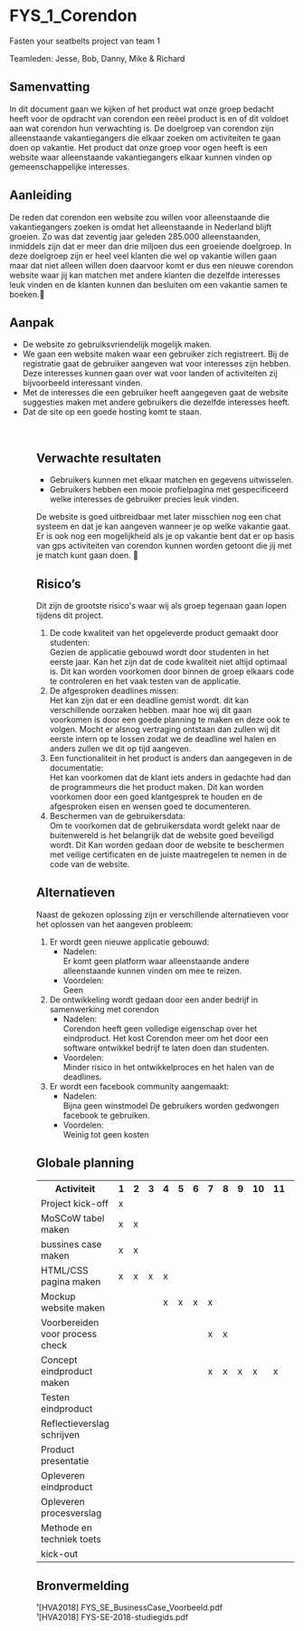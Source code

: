 # FYS_1_Corendon

Fasten your seatbelts project van team 1

Teamleden:
Jesse, Bob, Danny, Mike & Richard


## Samenvatting
In dit document gaan we kijken of het product wat onze groep bedacht heeft voor de opdracht van corendon een reëel product is en of dit voldoet aan wat corendon hun verwachting is. De doelgroep van corendon zijn alleenstaande vakantiegangers die elkaar zoeken om activiteiten te gaan doen op vakantie. Het product dat onze groep voor ogen heeft is een website waar alleenstaande vakantiegangers elkaar kunnen vinden op gemeenschappelijke interesses.

## Aanleiding
De reden dat corendon een website zou willen voor alleenstaande die vakantiegangers zoeken is omdat het alleenstaande in Nederland blijft groeien. Zo was dat zeventig jaar geleden 285.000 alleenstaanden, inmiddels zijn dat er meer dan drie miljoen dus een groeiende doelgroep. In deze doelgroep zijn er heel veel klanten die wel op vakantie willen gaan maar dat niet alleen willen doen daarvoor komt er dus een nieuwe corendon website waar jij kan matchen met andere klanten die dezelfde interesses leuk vinden en de klanten kunnen dan besluiten om een vakantie samen te boeken.

## Aanpak
<ul>
<li>De website zo gebruiksvriendelijk mogelijk maken.</li>
<li>We gaan een website maken waar een gebruiker zich registreert. Bij de registratie gaat de gebruiker aangeven wat voor interesses zijn hebben. Deze interesses kunnen gaan over wat voor landen of activiteiten zij bijvoorbeeld interessant vinden.</li>
<li>Met de interesses die een gebruiker heeft aangegeven gaat de website suggesties maken met andere gebruikers die dezelfde interesses heeft.</li>
<li>Dat de site op een goede hosting komt te staan.</li>
<ul><br>

## Verwachte resultaten
<ul>
<li>Gebruikers kunnen met elkaar matchen en gegevens uitwisselen.</li>
<li>Gebruikers hebben een mooie profielpagina met gespecificeerd welke interesses de gebruiker precies leuk vinden.</li>
</ul>

De website is goed uitbreidbaar met later misschien nog een chat systeem en dat je kan aangeven wanneer je op welke vakantie gaat. Er is ook nog een mogelijkheid als je op vakantie bent dat er op basis van gps activiteiten van corendon kunnen worden getoont die jij met je match kunt gaan doen.

## Risico’s
Dit zijn de grootste risico's waar wij als groep tegenaan gaan lopen tijdens dit project.
<ol>
<li>De code kwaliteit van het opgeleverde product gemaakt door studenten:</li>		
Gezien de applicatie gebouwd wordt door studenten in het eerste jaar. Kan het zijn dat de code kwaliteit niet altijd optimaal is. Dit kan worden voorkomen door binnen de groep elkaars code te controleren en het vaak testen van de applicatie.
<li>De afgesproken deadlines missen:</li>
Het kan zijn dat er een deadline gemist wordt. dit kan verschillende oorzaken hebben. maar hoe wij dit gaan voorkomen is door een goede planning te maken en deze ook te volgen. Mocht er alsnog vertraging ontstaan dan zullen wij dit eerste intern op te lossen zodat we de deadline wel halen en anders zullen we dit op tijd aangeven.
<li>Een functionaliteit in het product is anders dan aangegeven in de documentatie:</li>
Het kan voorkomen dat de klant iets anders in gedachte had dan de programmeurs die het product maken. Dit kan worden voorkomen door een goed klantgesprek te houden en de afgesproken eisen en wensen goed te documenteren.
<li>Beschermen van de gebruikersdata:</li>
Om te voorkomen dat de gebruikersdata wordt gelekt naar de buitenwereld is het belangrijk dat de website goed beveiligd wordt. Dit Kan worden gedaan door de website te beschermen met veilige certificaten en de juiste maatregelen te nemen in de code van de website.
</ol>

## Alternatieven
Naast de gekozen oplossing zijn er verschillende alternatieven voor het oplossen van het aangeven probleem:

<ol>
    <li>
        Er wordt geen nieuwe applicatie gebouwd:
        <ul>
            <li>Nadelen:</li>
                    Er komt geen platform waar alleenstaande andere alleenstaande kunnen vinden om mee te reizen.
            <li>Voordelen:</li>
                Geen
        </ul>
    </li>
    <li>
        De ontwikkeling wordt gedaan door een ander bedrijf in samenwerking met corendon
        <ul>
            <li>Nadelen:</li>
                Corendon heeft geen volledige eigenschap over het eindproduct.
                Het kost Corendon meer om het door een software ontwikkel bedrijf te laten doen dan studenten.
            <li>Voordelen:</li>
                Minder risico in het ontwikkelproces en het halen van de deadlines.
        </ul>
    </li>
    <li>
        Er wordt een facebook community aangemaakt:
        <ul>
            <li>Nadelen:</li>
                Bijna geen winstmodel
                De gebruikers worden gedwongen facebook te gebruiken.
            <li>Voordelen:</li>
                Weinig tot geen kosten
        </ul>
    </li>
</ol>

## Globale planning

<table>
            <tr>
                <th>Activiteit</th>
                <th>1</th>
                <th>2</th>
                <th>3</th>
                <th>4</th>
                <th>5</th>
                <th>6</th>
                <th>7</th>
                <th>8</th>
                <th>9</th>
                <th>10</th>
                <th>11</th>
                <th>12</th>
                <th>13</th>
                <th>14</th>
                <th>15</th>
                <th>16</th>
                <th>17</th>
                <th>18</th>
                <th>19</th>
                <th>20</th>
            </tr>
            <tr>
                <td class="activiteit">Project kick-off</td>
                <td class="marked">x</td>
                <td>&nbsp;</td>
                <td>&nbsp;</td>
                <td>&nbsp;</td>
                <td>&nbsp;</td>
                <td>&nbsp;</td>
                <td>&nbsp;</td>
                <td>&nbsp;</td>
                <td>&nbsp;</td>
                <td>&nbsp;</td>
                <td>&nbsp;</td>
                <td>&nbsp;</td>
                <td>&nbsp;</td>
                <td>&nbsp;</td>
                <td>&nbsp;</td>
                <td>&nbsp;</td>
                <td>&nbsp;</td>
                <td>&nbsp;</td>
                <td>&nbsp;</td>
                <td>&nbsp;</td>
            </tr>
            <tr>
                <td class="activiteit">MoSCoW tabel maken</td>
                <td class="marked">x</td>
                <td class="marked">x</td>
                <td>&nbsp;</td>
                <td>&nbsp;</td>
                <td>&nbsp;</td>
                <td>&nbsp;</td>
                <td>&nbsp;</td>
                <td>&nbsp;</td>
                <td>&nbsp;</td>
                <td>&nbsp;</td>
                <td>&nbsp;</td>
                <td>&nbsp;</td>
                <td>&nbsp;</td>
                <td>&nbsp;</td>
                <td>&nbsp;</td>
                <td>&nbsp;</td>
                <td>&nbsp;</td>
                <td>&nbsp;</td>
                <td>&nbsp;</td>
                <td>&nbsp;</td>
            </tr>
            <tr>
                <td class="activiteit">bussines case maken</td>
                <td class="marked">x</td>
                <td class="marked">x</td>
                <td>&nbsp;</td>
                <td>&nbsp;</td>
                <td>&nbsp;</td>
                <td>&nbsp;</td>
                <td>&nbsp;</td>
                <td>&nbsp;</td>
                <td>&nbsp;</td>
                <td>&nbsp;</td>
                <td>&nbsp;</td>
                <td>&nbsp;</td>
                <td>&nbsp;</td>
                <td>&nbsp;</td>
                <td>&nbsp;</td>
                <td>&nbsp;</td>
                <td>&nbsp;</td>
                <td>&nbsp;</td>
                <td>&nbsp;</td>
                <td>&nbsp;</td>
            </tr>
            <tr>
                <td class="activiteit">HTML/CSS pagina maken</td>
                <td class="marked">x</td>
                <td class="marked">x</td>
                <td class="marked">x</td>
                <td class="marked">x</td>
                <td>&nbsp;</td>
                <td>&nbsp;</td>
                <td>&nbsp;</td>
                <td>&nbsp;</td>
                <td>&nbsp;</td>
                <td>&nbsp;</td>
                <td>&nbsp;</td>
                <td>&nbsp;</td>
                <td>&nbsp;</td>
                <td>&nbsp;</td>
                <td>&nbsp;</td>
                <td>&nbsp;</td>
                <td>&nbsp;</td>
                <td>&nbsp;</td>
                <td>&nbsp;</td>
                <td>&nbsp;</td>
            </tr>
            <tr>
                <td class="activiteit">Mockup website maken</td>
                <td>&nbsp;</td>
                <td>&nbsp;</td>
                <td>&nbsp;</td>
                <td class="marked">x</td>
                <td class="marked">x</td>
                <td class="marked">x</td>
                <td class="marked">x</td>
                <td>&nbsp;</td>
                <td>&nbsp;</td>
                <td>&nbsp;</td>
                <td>&nbsp;</td>
                <td>&nbsp;</td>
                <td>&nbsp;</td>
                <td>&nbsp;</td>
                <td>&nbsp;</td>
                <td>&nbsp;</td>
                <td>&nbsp;</td>
                <td>&nbsp;</td>
                <td>&nbsp;</td>
                <td>&nbsp;</td>
            </tr>
            <tr>
                <td class="activiteit">Voorbereiden voor process check</td>
                <td>&nbsp;</td>
                <td>&nbsp;</td>
                <td>&nbsp;</td>
                <td>&nbsp;</td>
                <td>&nbsp;</td>
                <td>&nbsp;</td>
                <td class="marked">x</td>
                <td class="marked">x</td>
                <td>&nbsp;</td>
                <td>&nbsp;</td>
                <td>&nbsp;</td>
                <td>&nbsp;</td>
                <td>&nbsp;</td>
                <td>&nbsp;</td>
                <td>&nbsp;</td>
                <td>&nbsp;</td>
                <td>&nbsp;</td>
                <td>&nbsp;</td>
                <td>&nbsp;</td>
                <td>&nbsp;</td>
            </tr>
            <tr>
                <td class="activiteit">Concept eindproduct maken</td>
                <td>&nbsp;</td>
                <td>&nbsp;</td>
                <td>&nbsp;</td>
                <td>&nbsp;</td>
                <td>&nbsp;</td>
                <td>&nbsp;</td>
                <td class="marked">x</td>
                <td class="marked">x</td>
                <td class="marked">x</td>
                <td class="marked">x</td>
                <td class="marked">x</td>
                <td class="marked">x</td>
                <td>&nbsp;</td>
                <td>&nbsp;</td>
                <td>&nbsp;</td>
                <td>&nbsp;</td>
                <td>&nbsp;</td>
                <td>&nbsp;</td>
                <td>&nbsp;</td>
                <td>&nbsp;</td>
            </tr>
            <tr>
                <td class="activiteit">Testen eindproduct</td>
                <td>&nbsp;</td>
                <td>&nbsp;</td>
                <td>&nbsp;</td>
                <td>&nbsp;</td>
                <td>&nbsp;</td>
                <td>&nbsp;</td>
                <td>&nbsp;</td>
                <td>&nbsp;</td>
                <td>&nbsp;</td>
                <td>&nbsp;</td>
                <td>&nbsp;</td>
                <td class="marked">x</td>
                <td class="marked">x</td>
                <td>&nbsp;</td>
                <td>&nbsp;</td>
                <td>&nbsp;</td>
                <td>&nbsp;</td>
                <td>&nbsp;</td>
                <td>&nbsp;</td>
                <td>&nbsp;</td>
            </tr>
            <tr>
                <td class="activiteit">Reflectieverslag schrijven</td>
                <td>&nbsp;</td>
                <td>&nbsp;</td>
                <td>&nbsp;</td>
                <td>&nbsp;</td>
                <td>&nbsp;</td>
                <td>&nbsp;</td>
                <td>&nbsp;</td>
                <td>&nbsp;</td>
                <td>&nbsp;</td>
                <td>&nbsp;</td>
                <td>&nbsp;</td>
                <td>&nbsp;</td>
                <td class="marked">x</td>
                <td class="marked">x</td>
                <td class="marked">x</td>
                <td class="marked">x</td>
                <td class="marked">x</td>
                <td>&nbsp;</td>
                <td>&nbsp;</td>
                <td>&nbsp;</td>
            </tr>
            <tr>
                <td class="activiteit">Product presentatie</td>
                <td>&nbsp;</td>
                <td>&nbsp;</td>
                <td>&nbsp;</td>
                <td>&nbsp;</td>
                <td>&nbsp;</td>
                <td>&nbsp;</td>
                <td>&nbsp;</td>
                <td>&nbsp;</td>
                <td>&nbsp;</td>
                <td>&nbsp;</td>
                <td>&nbsp;</td>
                <td>&nbsp;</td>
                <td>&nbsp;</td>
                <td>&nbsp;</td>
                <td>&nbsp;</td>
                <td>&nbsp;</td>
                <td>&nbsp;</td>
                <td class="marked">x</td>
                <td>&nbsp;</td>
                <td>&nbsp;</td>
            </tr>
            <tr>
                <td class="activiteit">Opleveren eindproduct</td>
                <td>&nbsp;</td>
                <td>&nbsp;</td>
                <td>&nbsp;</td>
                <td>&nbsp;</td>
                <td>&nbsp;</td>
                <td>&nbsp;</td>
                <td>&nbsp;</td>
                <td>&nbsp;</td>
                <td>&nbsp;</td>
                <td>&nbsp;</td>
                <td>&nbsp;</td>
                <td>&nbsp;</td>
                <td>&nbsp;</td>
                <td>&nbsp;</td>
                <td>&nbsp;</td>
                <td>&nbsp;</td>
                <td>&nbsp;</td>
                <td class="marked">x</td>
                <td>&nbsp;</td>
                <td>&nbsp;</td>
            </tr>
            <tr>
                <td class="activiteit">Opleveren procesverslag</td>
                <td>&nbsp;</td>
                <td>&nbsp;</td>
                <td>&nbsp;</td>
                <td>&nbsp;</td>
                <td>&nbsp;</td>
                <td>&nbsp;</td>
                <td>&nbsp;</td>
                <td>&nbsp;</td>
                <td>&nbsp;</td>
                <td>&nbsp;</td>
                <td>&nbsp;</td>
                <td>&nbsp;</td>
                <td>&nbsp;</td>
                <td>&nbsp;</td>
                <td>&nbsp;</td>
                <td>&nbsp;</td>
                <td>&nbsp;</td>
                <td class="marked">x</td>
                <td>&nbsp;</td>
                <td>&nbsp;</td>
            </tr>
            <tr>
                <td class="activiteit">Methode en techniek toets</td>
                <td>&nbsp;</td>
                <td>&nbsp;</td>
                <td>&nbsp;</td>
                <td>&nbsp;</td>
                <td>&nbsp;</td>
                <td>&nbsp;</td>
                <td>&nbsp;</td>
                <td>&nbsp;</td>
                <td>&nbsp;</td>
                <td>&nbsp;</td>
                <td>&nbsp;</td>
                <td>&nbsp;</td>
                <td>&nbsp;</td>
                <td>&nbsp;</td>
                <td>&nbsp;</td>
                <td>&nbsp;</td>
                <td>&nbsp;</td>
                <td>&nbsp;</td>
                <td class="marked">x</td>
                <td>&nbsp;</td>
            </tr>
            <tr>
                <td class="activiteit">kick-out</td>
                <td>&nbsp;</td>
                <td>&nbsp;</td>
                <td>&nbsp;</td>
                <td>&nbsp;</td>
                <td>&nbsp;</td>
                <td>&nbsp;</td>
                <td>&nbsp;</td>
                <td>&nbsp;</td>
                <td>&nbsp;</td>
                <td>&nbsp;</td>
                <td>&nbsp;</td>
                <td>&nbsp;</td>
                <td>&nbsp;</td>
                <td>&nbsp;</td>
                <td>&nbsp;</td>
                <td>&nbsp;</td>
                <td>&nbsp;</td>
                <td>&nbsp;</td>
                <td>&nbsp;</td>
                <td class="marked">x</td>
            </tr>
        </table>

## Bronvermelding
¹[HVA2018] FYS_SE_BusinessCase_Voorbeeld.pdf <br>
¹[HVA2018] FYS-SE-2018-studiegids.pdf
